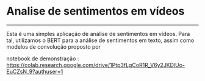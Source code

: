 # Analise de sentimentos em vídeos
---
Esta é uma simples aplicação de análise de sentimentos em vídeos. Para tal, utilizamos o BERT para a análise de sentimentos em texto, assim como modelos de convolução proposto por 


notebook de demonstração : https://colab.research.google.com/drive/1Ptp3fLgCoR1R_V6y2JKDlUo-EuCZsN_9?authuser=1


